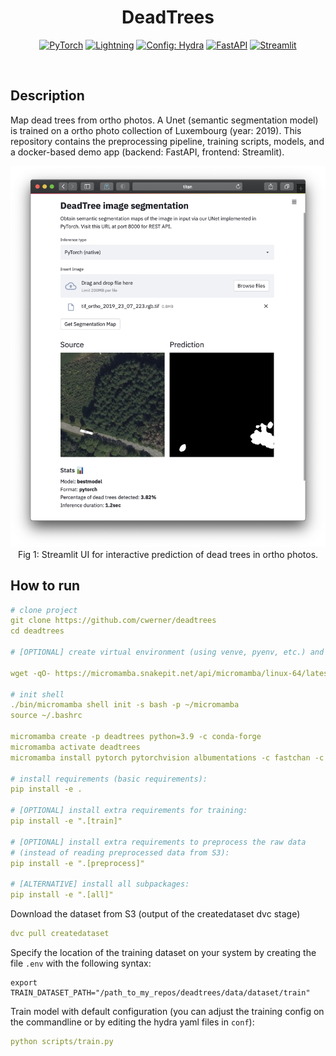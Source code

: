 <div align="center">

# DeadTrees

<a href="https://pytorch.org/get-started/locally/"><img alt="PyTorch" src="https://img.shields.io/badge/PyTorch-ee4c2c?logo=pytorch&logoColor=white"></a>
<a href="https://pytorchlightning.ai/"><img alt="Lightning" src="https://img.shields.io/badge/-Lightning-792ee5"></a>
<a href="https://hydra.cc/"><img alt="Config: Hydra" src="https://img.shields.io/badge/Config-Hydra-89b8cd"></a>
<a href="https://fastapi.tiangolo.com/"><img alt="FastAPI" src="https://img.shields.io/static/v1?message=FastAPI&color=009688&logo=FastAPI&logoColor=FFFFFF&label="></a>
<a href="https://streamlit.io"><img alt="Streamlit" src="https://img.shields.io/static/v1?message=Streamlit&color=FF4B4B&logo=Streamlit&logoColor=FFFFFF&label="></a>

<br>

</div>

## Description
Map dead trees from ortho photos. A Unet (semantic segmentation model) is trained on a ortho photo collection of Luxembourg (year: 2019). This repository contains the preprocessing pipeline, training scripts, models, and a docker-based demo app (backend: FastAPI, frontend: Streamlit).

<p align="center">
   <img src="./assets/frontend.png" alt="Streamlit frontend"/>
   Fig 1: Streamlit UI for interactive prediction of dead trees in ortho photos.
</p>


## How to run

```yaml
# clone project
git clone https://github.com/cwerner/deadtrees
cd deadtrees

# [OPTIONAL] create virtual environment (using venve, pyenv, etc.) and activate it. An easy way to get a base system configured is to use micromamba (a faster alternative to anaconda) and the fastchan channel to install the notoriously finicky pytorch base dependencies and cuda setup

wget -qO- https://micromamba.snakepit.net/api/micromamba/linux-64/latest | tar -xvj bin/micromamba

# init shell
./bin/micromamba shell init -s bash -p ~/micromamba
source ~/.bashrc

micromamba create -p deadtrees python=3.9 -c conda-forge
micromamba activate deadtrees
micromamba install pytorch pytorchvision albumentations -c fastchan -c conda-forge

# install requirements (basic requirements):
pip install -e . 

# [OPTIONAL] install extra requirements for training:
pip install -e ".[train]"

# [OPTIONAL] install extra requirements to preprocess the raw data
# (instead of reading preprocessed data from S3):
pip install -e ".[preprocess]"

# [ALTERNATIVE] install all subpackages:
pip install -e ".[all]"
```

Download the dataset from S3 (output of the createdataset dvc stage)
```yaml
dvc pull createdataset
```

Specify the location of the training dataset on your system by creating the file  `.env` with the following syntax:
```
export TRAIN_DATASET_PATH="/path_to_my_repos/deadtrees/data/dataset/train"
```

Train model with default configuration (you can adjust the training config on the commandline or by editing the hydra yaml files in `conf`): 
```yaml
python scripts/train.py
```

<br>
